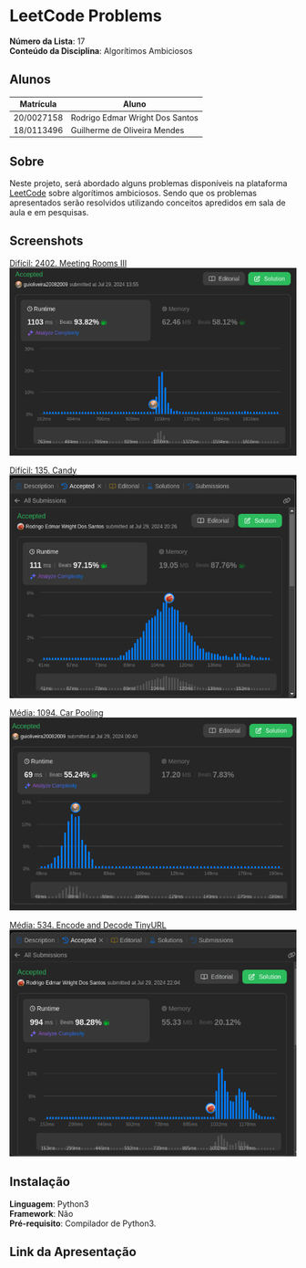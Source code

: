 # LeetCode Problems

**Número da Lista**: 17 <br>
**Conteúdo da Disciplina**: Algorítimos Ambiciosos<br>

## Alunos
|Matrícula | Aluno |
| -- | -- |
| 20/0027158  |  Rodrigo Edmar Wright Dos Santos |
| 18/0113496  |  Guilherme de Oliveira Mendes |

## Sobre 
Neste projeto, será abordado alguns problemas disponíveis na plataforma [LeetCode](https://leetcode.com/) sobre algorítimos ambiciosos. Sendo que os problemas apresentados serão resolvidos utilizando conceitos apredidos em sala de aula e em pesquisas.

## Screenshots
[Difícil: 2402. Meeting Rooms III](https://leetcode.com/problems/meeting-rooms-iii/description/)<br>
![](./src/assets/Sub11.png)

[Difícil: 135. Candy](https://leetcode.com/problems/candy/submissions/1337823294/)<br>
![](./src/assets/Sub12.png)

[Média: 1094. Car Pooling](https://leetcode.com/problems/car-pooling/description/)<br>
![](./src/assets/Sub21.png)

[Média: 534. Encode and Decode TinyURL](https://leetcode.com/problems/encode-and-decode-tinyurl/description/)<br>
![](./src/assets/Sub22.png)

## Instalação 
**Linguagem**: Python3  <br> 
**Framework**: Não<br>
**Pré-requisito**: Compilador de Python3.

## Link da Apresentação
[]()<br>





